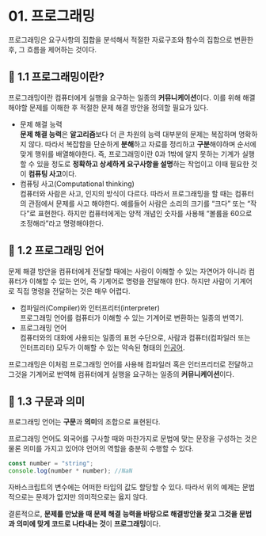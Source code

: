 # 01. 프로그래밍


프로그래밍은 요구사항의 집합을 분석해서 적절한 자료구조와 함수의 집합으로 변환한 후, 그 흐름을 제어하는 것이다.

## 📌 1.1 프로그래밍이란?

프로그래밍이란 컴퓨터에게 실행을 요구하는 일종의 **커뮤니케이션**이다. 이를 위해 해결해야할 문제를 이해한 후 적절한 문제 해결 방안을 정의할 필요가 있다.

- 문제 해결 능력  
  **문제 해결 능력**은 **알고리즘**보다 더 큰 차원의 능력
  대부분의 문제는 복잡하며 명확하지 않다. 따라서 복잡함을 단순하게 **분해**하고 자료를 정리하고 **구분**해야하며 순서에 맞게 행위를 배열해야한다. 즉, 프로그래밍이란 0과 1밖에 알지 못하는 기계가 실행할 수 있을 정도로 **정확하고 상세하게 요구사항을 설명**하는 작업이고 이때 필요한 것이 **컴퓨팅 사고**이다.
- 컴퓨팅 사고(Computational thinking)  
  컴퓨터와 사람은 사고, 인지의 방식이 다르다. 따라서 프로그래밍을 할 때는 컴퓨터의 관점에서 문제를 사고 해야한다.
  예를들어 사람은 소리의 크기를 “크다” 또는 “작다”로 표현한다. 하지만 컴퓨터에게는 양적 개념인 숫자를 사용해 “볼륨을 60으로 조정해라”라고 명령해야한다.

## 📌 1.2 프로그래밍 언어

문제 해결 방안을 컴퓨터에게 전달할 때에는 사람이 이해할 수 있는 자연어가 아니라 컴퓨터가 이해할 수 있는 언어, 즉 기계어로 명령을 전달해야 한다. 하지만 사람이 기계어로 직접 명령을 전달하는 것은 매우 어렵다.

- 컴파일러(Compiler)와 인터프리터(interpreter)  
  프로그래밍 언어를 컴퓨터가 이해할 수 있는 기계어로 변환하는 일종의 번역기.
- 프로그래밍 언어  
  컴퓨터와의 대화에 사용되는 일종의 표현 수단으로, 사람과 컴퓨터(컴파일러 또는 인터프리터) 모두가 이해할 수 있는 약속된 형태의 [인공어](https://ko.wikipedia.org/wiki/%EC%9D%B8%EA%B3%B5%EC%96%B4).

프로그래밍은 이처럼 프로그래밍 언어를 사용해 컴파일러 혹은 인터프리터로 전달하고 그것을 기계어로 번역해 컴퓨터에게 실행을 요구하는 일종의 **커뮤니케이션**이다.

## 📌 1.3 구문과 의미

프로그래밍 언어는 **구문**과 **의미**의 조합으로 표현된다.

프로그래밍 언어도 외국어를 구사할 때와 마찬가지로 문법에 맞는 문장을 구성하는 것은 물론 의미를 가지고 있어야 언어의 역할을 충분히 수행할 수 있다.

```jsx
const number = "string";
console.log(number * number); //NaN
```

자바스크립트의 변수에는 어떠한 타입의 값도 할당할 수 있다. 따라서 위의 예제는 문법적으로는 문제가 없지만 의미적으로는 옳지 않다.

결론적으로, **문제를 만났을 때 문제 해결 능력을 바탕으로 해결방안을 찾고 그것을 문법과 의미에 맞게 코드로 나타내는 것**이 **프로그래밍**이다.

